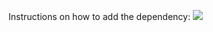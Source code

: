 Instructions on how to add the dependency: [![](https://jitpack.io/v/caryden/electric-mayhem.svg)](https://jitpack.io/#caryden/electric-mayhem)
